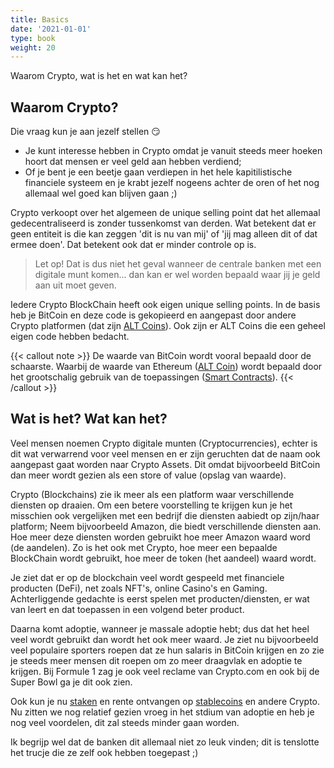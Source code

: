 ```yaml
---
title: Basics
date: '2021-01-01'
type: book
weight: 20
---
```


Waarom Crypto, wat is het en wat kan het?

<!--more-->

## Waarom Crypto? 
Die vraag kun je aan jezelf stellen :smirk:

- Je kunt interesse hebben in Crypto omdat je vanuit steeds meer hoeken hoort dat mensen er veel geld aan hebben verdiend;
- Of je bent je een beetje gaan verdiepen in het hele kapitilistische financiele systeem en je krabt jezelf nogeens achter de oren of het nog allemaal wel goed kan blijven gaan 
;)

Crypto verkoopt over het algemeen de unique selling point dat het allemaal gedecentraliseerd is zonder tussenkomst van derden. Wat betekent dat er geen entiteit is die kan zeggen 'dit is nu van mij' of 'jij mag alleen dit of dat ermee doen'. Dat betekent ook dat er minder controle op is. 

>Let op! Dat is dus niet het geval wanneer de centrale banken met een digitale munt komen... dan kan er wel worden bepaald waar jij je geld aan uit moet geven.

Iedere Crypto BlockChain heeft ook eigen unique selling points. In de basis heb je BitCoin en deze code is gekopieerd en aangepast door andere Crypto platformen (dat zijn [ALT Coins](https://btcdirect.eu/nl-nl/altcoins#:~:text=Het%20woord%20altcoin%20bestaat%20uit,ook%20terug%20in%20de%20koers.)). Ook zijn er ALT Coins die een geheel eigen code hebben bedacht.

{{< callout note >}}
De waarde van BitCoin wordt vooral bepaald door de schaarste. Waarbij de waarde van Ethereum ([ALT Coin](https://btcdirect.eu/nl-nl/altcoins#:~:text=Het%20woord%20altcoin%20bestaat%20uit,ook%20terug%20in%20de%20koers.)) wordt bepaald door het grootschalig gebruik van de toepassingen ([Smart Contracts](https://btcdirect.eu/nl-nl/wat-zijn-smart-contracts#:~:text=Een%20smart%20contract%20is%20een,verifi%C3%ABren%20of%20af%20te%20dwingen.)).
{{< /callout >}}

## Wat is het? Wat kan het?
Veel mensen noemen Crypto digitale munten (Cryptocurrencies), echter is dit wat verwarrend voor veel mensen en er zijn geruchten dat de naam ook aangepast gaat worden naar Crypto Assets. Dit omdat bijvoorbeeld BitCoin dan meer wordt gezien als een store of value (opslag van waarde).

Crypto (Blockchains) zie ik meer als een platform waar verschillende diensten op draaien.
Om een betere voorstelling te krijgen kun je het misschien ook vergelijken met een bedrijf die diensten aabiedt op zijn/haar platform; Neem bijvoorbeeld Amazon, die biedt verschillende diensten aan. Hoe meer deze diensten worden gebruikt hoe meer Amazon waard word (de aandelen). Zo is het ook met Crypto, hoe meer een bepaalde BlockChain wordt gebruikt, hoe meer de token (het aandeel) waard wordt.

Je ziet dat er op de blockchain veel wordt gespeeld met financiele producten (DeFi), net zoals NFT's, online Casino's en Gaming. Achterliggende gedachte is eerst spelen met producten/diensten, er wat van leert en dat toepassen in een volgend beter product.

Daarna komt adoptie, wanneer je massale adoptie hebt; dus dat het heel veel wordt gebruikt dan wordt het ook meer waard. Je ziet nu bijvoorbeeld veel populaire sporters roepen dat ze hun salaris in BitCoin krijgen en zo zie je steeds meer mensen dit roepen om zo meer draagvlak en adoptie te krijgen. Bij Formule 1 zag je ook veel reclame van Crypto.com en ook bij de Super Bowl ga je dit ook zien. 

Ook kun je nu [staken](https://www.cryptocoinbit.nl/bitvavo-staking-percentages/?utm_source=rss&utm_medium=rss&utm_campaign=bitvavo-staking-percentages) en rente ontvangen op [stablecoins](https://btcdirect.eu/nl-nl/wat-zijn-smart-contracts#:~:text=Een%20smart%20contract%20is%20een,verifi%C3%ABren%20of%20af%20te%20dwingen.) en andere Crypto. Nu zitten we nog relatief gezien vroeg in het stdium van adoptie en heb je nog veel voordelen, dit zal steeds minder gaan worden.

Ik begrijp wel dat de banken dit allemaal niet zo leuk vinden; dit is tenslotte het trucje die ze zelf ook hebben toegepast ;)



